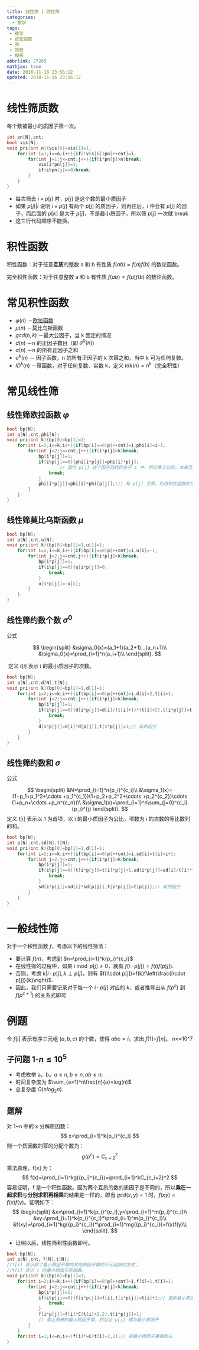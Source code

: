 ```yaml
---
title: 线性筛 | 欧拉筛
categories:
  - 数学
tags:
 - 数论
 - 欧拉函数
 - 筛
 - 质数
 - 模板
abbrlink: 27265
mathjax: true
date: 2018-11-16 23:56:12
updated: 2018-11-16 23:56:12
---
```

# 线性筛质数

每个数被最小的质因子筛一次。
<!--more-->
```cpp
int pn[N],cnt;
bool vis[N];
void pri(int n){vis[0]=vis[1]=1;
	for(int i=1;i<=n;i++){if(!vis[i])pn[++cnt]=i;
		for(int j=1;j<=cnt;j++){if(i*pn[j]>n)break;
			vis[i*pn[j]]=1;
			if(i%pn[j]==0)break;
		}
	}
}
```

- 每次筛去 $i\times p[j]$ 时，$p[j]$ 是这个数的最小质因子
- 如果 $p[j]|i$ 说明 $i\times p[j]$ 有两个 $p[j]$ 的质因子，则再往后，i 中会有 $p[j]$ 的因子，而后面的 $p[k]$ 是大于 $p[j]$，不是最小质因子，所以筛 $p[j]$ 一次就 break
- 这三行代码顺序不能换。

# 积性函数

积性函数：对于任意**互质**的整数 a 和 b 有性质 $f(ab)=f(a)f(b)$ 的数论函数。

完全积性函数：对于任意整数 a 和 b 有性质 $f(ab)=f(a)f(b)$ 的数论函数。

# 常见积性函数

- $\varphi(n)$ －[欧拉函数](/2018/11/16/55226/)
- $\mu(n)$ －莫比乌斯函数
- $gcd(n,k)$ －最大公因子，当 k 固定的情况
- $d(n)$ －n 的正因子数目（即 $\sigma^0(n)$）
- $\sigma(n)$ －n 的所有正因子之和
- $\sigma^k(n)$ － 因子函数，n 的所有正因子的 k 次幂之和，当中 k 可为任何复数。
- $ID^k(n)$ －幂函数，对于任何复数、实数 k，定义 $Idk(n)=n^k$（完全积性）

# 常见线性筛

## 线性筛欧拉函数 $\varphi$

```cpp
bool bp[N];
int p[N],cnt,phi[N];
void pri(int k){bp[0]=bp[1]=1;
    for(int i=2;i<=k;i++){if(bp[i]==0)p[++cnt]=i,phi[i]=i-1;
        for(int j=2;j<=cnt;j++){if(i*p[j]>k)break;
            bp[i*p[j]]=1;
            if(i%p[j]==0){phi[i*p[j]]=phi[i]*p[j];
                    // 因为 p[j] 这个因子已经存在于 i 中，所以乘上以后，本来互质的仍然互质，本来不互质的仍然不互质。但是与它不互质的数有 p[j] 个倍数，所以与它互质的也多了 p[j] 倍。
                break;
            }
            phi[i*p[j]]=phi[i]*phi[p[j]];//i 和 p[j] 互质，利用积性函数的性质
        }
    }
}
```
## 线性筛莫比乌斯函数 $\mu$

```cpp
bool bp[N];
int p[N],cnt,u[N];
void pri(int k){bp[0]=bp[1]=1,u[1]=1;
    for(int i=2;i<=k;i++){if(bp[i]==0)p[++cnt]=i,u[i]=-1;
        for(int j=2;j<=cnt;j++){if(i*p[j]>k)break;
            bp[i*p[j]]=1;
            if(i%p[j]==0){u[i*p[j]]=0;
                break;
            }
            u[i*p[j]]=-u[i];
        }
    }
}
```
## 线性筛约数个数 $\sigma^0$

公式

$$
\begin{split}
&\sigma_0(x)=(a_1+1)(a_2+1)...(a_n+1)\\
&\sigma_0(x)=\prod_{i=1}^n(a_i+1)\\
\end{split}.
$$

​	定义 $t[i]$ 表示 i 的最小质因子的次数。

```cpp
bool bp[N];
int p[N],cnt,d[N],t[N];
void pri(int k){bp[0]=bp[1]=1,d[1]=1;
    for(int i=2;i<=k;i++){if(bp[i]==0)p[++cnt]=i,d[i]=2,t[i]=1;
        for(int j=2;j<=cnt;j++){if(i*p[j]>k)break;
            bp[i*p[j]]=1;
            if(i%p[j]==0){d[i*p[j]]=d[i]/(t[i]+1)*(t[i]+2),t[i*p[j]]=t[i]+1;// 多了一个因子
                break;
            }
            d[i*p[j]]=d[i]*d[p[j]],t[i*p[j]]=1;// 新的因子
        }
    }
}
```
## 线性筛约数和 $\sigma$

公式

$$
\begin{split}
&N=\prod_{i=1}^n{p_i}^{c_i}\\
&\sigma_1(x)=(1+p_1+p_1^2+\cdots +p_1^{c_1})(1+p_2+p_2^2+\cdots +p_2^{c_2})\cdots (1+p_n+\cdots +p_n^{c_n})\\
&\sigma_1(x)=\prod_{i=1}^n\sum_{j=0}^{c_i}{p_i}^{j}
\end{split}.
$$
定义 t[i] 表示以 1 为首项，以 i 的最小质因子为公比，项数为 i 的次数的等比数列的和。
```cpp
bool bp[N];
int p[N],cnt,sd[N],t[N];
void pri(int k){bp[0]=bp[1]=1,d[1]=1;
    for(int i=2;i<=k;i++){if(bp[i]==0)p[++cnt]=i,sd[i]=t[i]=i+1;
        for(int j=2;j<=cnt;j++){if(i*p[j]>k)break;
            bp[i*p[j]]=1;
            if(i%p[j]==0){t[i*p[j]]=t[i]*p[j]+1,sd[i*p[j]]=sd[i]/t[i]*t[i*p[j]];// 多了一个因子
                break;
            }
            sd[i*p[j]]=sd[i]*sd[p[j]],t[i*p[j]]=t[p[j]];// 新的因子
        }
    }
}
```

# 一般线性筛

对于一个积性函数 $f$，考虑以下的线性筛法：

- 要计算 $f(n)$，考虑到 $n=\prod_{i=1}^k{p_i}^{c_i}$
- 在线性筛的过程中，如果 $i\bmod p[j]\neq 0$，就有 $f(i\cdot p[j])=f(i)f(p[j])$.
- 否则，考虑 $k|i\cdot p[j],k\perp p[j]$，则有 $f(i\cdot p[j])=f(k)f\left(\frac{i\cdot p[j]}{k}\right)$.
- 因此，我们只需要记录对于每一个 $i\cdot p[j]$ 对应的 $k$，或者推导出从 $f(p^{c})$ 到 $f(p^{c+1})$ 的关系式即可

# 例题

令 $f[i]$ 表示有序三元组 $(a,b,c)$ 的个数，使得 $abc=i$。求出 $f[1]$~$f[n]$。
n<=10^7

## 子问题 1-$n\leq 10^5$

- 考虑枚举 a，b。$a\leq n,b\leq n,ab\leq n$;
- 时间复杂度为 $\sum_{a=1}^n\frac{n}{a}=log(n)$
- 总复杂度 $O(nlog_2n)$.

## 题解

对 1~n 中的 x 分解质因数：
$$
x=\prod_{i=1}^k{p_i}^{c_i}
$$
则一个质因数的幂的分配个数为：
$$
g(p^c)=C_{c+2}^2
$$
乘法原理，f[x] 为：
$$
f(x)=\prod_{i=1}^kg({p_i}^{c_i})=\prod_{i=1}^kC_{c_i+2}^2
$$
容易证明，f 是一个积性函数。因为两个互质的数的质因子是不同的，所以**乘在一起求积**与**分别求积再相乘**的结果是一样的，即当 $gcd(x,y)=1$ 时，$f(xy)=f(x)f(y)$。证明如下：
$$
\begin{split}
&x=\prod_{i=1}^k{p_i}^{c_i},y=\prod_{i=1}^m{p_i}^{c_i}\\
&xy=\prod_{i=1}^k{p_i}^{c_i}*\prod_{i=1}^m{p_i}^{c_i}\\
&f(xy)=\prod_{i=1}^kg({p_i}^{c_i})*\prod_{i=1}^mg({p_i}^{c_i})=f(x)f(y)\\
\end{split}.
$$

- 证明以后，线性筛积性函数即可。
```cpp
bool bp[N];
int p[N],cnt，f[N],t[N];
//f[i] 表示除了最小质因子幂的其他质因子幂的三元组排列方式；
//t[i] 表示 i 的最小质因子的指数。
void pri(int k){bp[0]=bp[1]=1;
    for(int i=2;i<=k;i++){if(bp[i]==0)p[++cnt]=i,f[i]=1,t[i]=1;
        for(int j=2;j<=cnt;j++){if(i*p[j]>k)break;
            bp[i*p[j]]=1;
            if(i%p[j]==0){f[i*p[j]]=f[i],t[i*p[j]]=t[i]+1;// 更新最小质因子幂
                break;
            }
            f[i*p[j]]=f[i]*C(t[i]+2,2),t[i*p[j]]=1;
            // 乘上原来的最小质因子幂，然后让 p[j] 成为最小质因子
        }
    }
    for(int i=1;i<=n;i++)f[i]*=C(t[i]+2,2);// 把最小质因子幂乘回去
}
```
